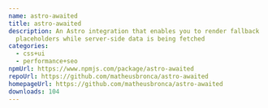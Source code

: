 ```yaml
---
name: astro-awaited
title: astro-awaited
description: An Astro integration that enables you to render fallback
  placeholders while server-side data is being fetched
categories:
  - css+ui
  - performance+seo
npmUrl: https://www.npmjs.com/package/astro-awaited
repoUrl: https://github.com/matheusbronca/astro-awaited
homepageUrl: https://github.com/matheusbronca/astro-awaited
downloads: 104
---
```

